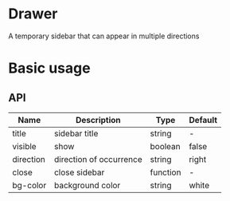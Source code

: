# Drawer

A temporary sidebar that can appear in multiple directions

# Basic usage

<preview path="../examples/drawer/basic.vue" title="" description=""></preview>

## API

| Name      | Description             | Type     | Default |
| --------- | ----------------------- | -------- | ------- |
| title     | sidebar title           | string   | -       |
| visible   | show                    | boolean  | false   |
| direction | direction of occurrence | string   | right   |
| close     | close sidebar           | function | -       |
| bg-color  | background color        | string   | white   |
